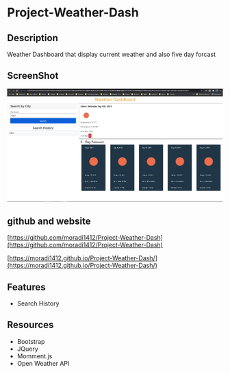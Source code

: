 # Project-Weather-Dash

## Description 
Weather Dashboard that display current weather and also five day forcast 

## ScreenShot 
![screenshot](assets\img\Capture.JPG)

## github and website 
[https://github.com/moradi1412/Project-Weather-Dash](https://github.com/moradi1412/Project-Weather-Dash)

[https://moradi1412.github.io/Project-Weather-Dash/](https://moradi1412.github.io/Project-Weather-Dash/)

## Features 
- Search History 

## Resources 
- Bootstrap
- JQuery 
- Momment.js 
- Open Weather API 

